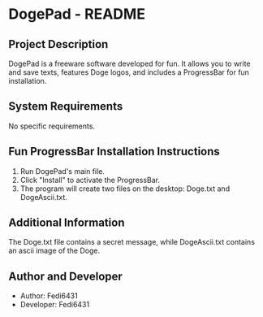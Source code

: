 # DogePad - README

## Project Description
DogePad is a freeware software developed for fun. 
It allows you to write and save texts,
features Doge logos,
and includes a ProgressBar for fun installation.

## System Requirements
No specific requirements.

## Fun ProgressBar Installation Instructions
1. Run DogePad's main file.
2. Click "Install" to activate the ProgressBar.
3. The program will create two files on the desktop: Doge.txt and DogeAscii.txt.

## Additional Information
The Doge.txt file contains a secret message,
while DogeAscii.txt contains an ascii image of the Doge.

## Author and Developer
- Author: Fedi6431
- Developer: Fedi6431
